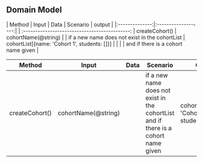 ## Domain Model

| Method         | Input               | Data | Scenario                                       | output                                      |
|:--------------:|:-------------------:|      | :--------------------------------------------:
| createCohort() | cohortName(@string) |      | if a new name does not exist in the cohortList | cohortList[{name: 'Cohort 1', students: []}]
|                |                     |      |  and if there is a cohort name given           |


| Method  | Input | Data | Scenario | Output |
| ------- | ----- | ---- | -------- | ------ |
| createCohort() | cohortName(@string) | | if a new name does not exist in the cohortList and if there is a cohort name given |  cohortList[{name: 'Cohort 1', students: []}] |

